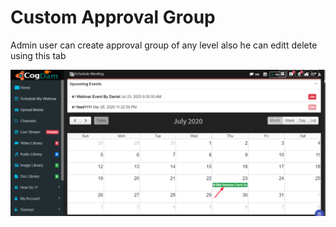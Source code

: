 # Custom Approval Group

Admin user can create approval group of any level also he can editt delete using this tab

![](../../.gitbook/assets/image%20%28306%29.png)

